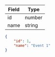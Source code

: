 | Field | Type |
| ----- | ---- |
| id | number |
| name | string |

```json
{
    "id": 1,
    "name": "Event 1"
}
```